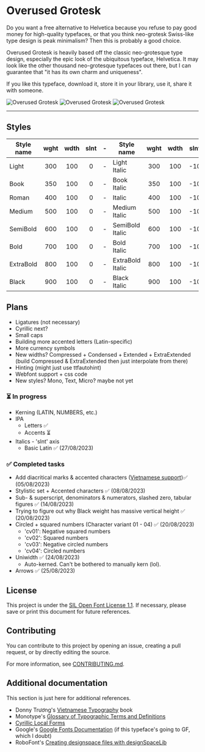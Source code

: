 # Overused Grotesk
Do you want a free alternative to Helvetica because you refuse to pay good money for high-quality typefaces, or that you think neo-grotesk Swiss-like type design is peak minimalism? Then this is probably a good choice.

Overused Grotesk is heavily based off the classic neo-grotesque type design, especially the epic look of the ubiquitous typeface, Helvetica. It may look like the other thousand neo-grotesque typefaces out there, but I can guarantee that "it has its own charm and uniqueness".

If you like this typeface, download it, store it in your library, use it, share it with someone.

![Overused Grotesk](https://github.com/RandomMaerks/Overused-Grotesk/blob/main/documentation/image-3.png)
![Overused Grotesk](https://github.com/RandomMaerks/Overused-Grotesk/blob/main/documentation/image-4.png)
![Overused Grotesk](https://github.com/RandomMaerks/Overused-Grotesk/blob/main/documentation/og-e1.png)

---
## Styles
| Style name | wght | wdth | slnt | - | Style name | wght | wdth | slnt |
| --------- | :---: | :---: | :---: | - | --------- | :---: | :---: | :---: |
| Light | 300 | 100 | 0 | - | Light Italic | 300 | 100 | -10 |
| Book | 350 | 100 | 0 | - | Book Italic | 350 | 100 | -10 |
| Roman | 400 | 100 | 0 | - | Italic | 400 | 100 | -10 |
| Medium | 500 | 100 | 0 | - | Medium Italic | 500 | 100 | -10 |
| SemiBold | 600 | 100 | 0 | - | SemiBold Italic | 600 | 100 | -10 |
| Bold | 700 | 100 | 0 | - | Bold Italic | 700 | 100 | -10 |
| ExtraBold | 800 | 100 | 0 | - | ExtraBold Italic | 800 | 100 | -10 |
| Black | 900 | 100 | 0 | - | Black Italic | 900 | 100 | -10 |


## Plans
- Ligatures (not necessary)
- Cyrillic next?
- Small caps
- Building more accented letters (Latin-specific)
- More currency symbols
- New widths? Compressed + Condensed + Extended + ExtraExtended (build Compressed & ExtraExtended then just interpolate from there)
- Hinting (might just use ttfautohint)
- Webfont support + css code
- New styles? Mono, Text, Micro? maybe not yet

### ⏳ In progress
- Kerning (LATIN, NUMBERS, etc.)
- IPA
  - Letters ✅
  - Accents ⏳
- Italics - 'slnt' axis
  - Basic Latin ✅ (27/08/2023)

### ✅ Completed tasks
- Add diacritical marks & accented characters ([Vietnamese support](https://github.com/RandomMaerks/Overused-Grotesk/blob/main/documentation/image-6.png))✅ (05/08/2023)
- Stylistic set + Accented characters ✅ (08/08/2023)
- Sub- & superscript, denominators & numerators, slashed zero, tabular figures ✅ (14/08/2023)
- Trying to figure out why Black weight has massive vertical height ✅ (20/08/2023)
- Circled + squared numbers (Character variant 01 - 04) ✅ (20/08/2023)
  - 'cv01': Negative squared numbers
  - 'cv02': Squared numbers
  - 'cv03': Negative circled numbers
  - 'cv04': Circled numbers
- Uniwidth ✅ (24/08/2023)
  - Auto-kerned. Can't be bothered to manually kern (lol).
- Arrows ✅ (25/08/2023)

## License
This project is under the [SIL Open Font License 1.1](https://github.com/RandomMaerks/Overused-Grotesk/blob/main/LICENSE.txt). If necessary, please save or print this document for future references.


## Contributing
You can contribute to this project by opening an issue, creating a pull request, or by directly editing the source.

For more information, see [CONTRIBUTING.md](https://github.com/RandomMaerks/Overused-Grotesk/blob/main/CONTRIBUTING.md).


## Additional documentation
This section is just here for additional references.
- Donny Trương's [Vietnamese Typography](https://vietnamesetypography.com) book
- Monotype's [Glossary of Typographic Terms and Definitions](https://www.monotype.com/resources/z-typographic-terms)
- [Cyrillic Local Forms](https://localfonts.eu/typography-basics/fonts-the-importance-of-localisation/local-features/cyrillic-local-forms/)
- Google's [Google Fonts Documentation](https://googlefonts.github.io/gf-guide/) (if this typeface's going to GF, which I doubt)
- RoboFont's [Creating designspace files with designSpaceLib](https://robofont.com/documentation/tutorials/creating-designspace-files/#creating-designspace-files-with-designspacelib)
